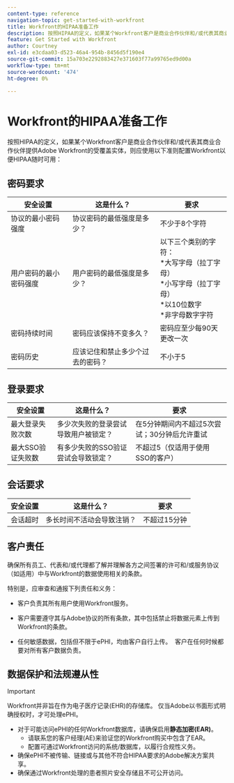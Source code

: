 ```yaml
---
content-type: reference
navigation-topic: get-started-with-workfront
title: Workfront的HIPAA准备工作
description: 按照HIPAA的定义，如果某个Workfront客户是商业合作伙伴和/或代表其商业合作伙伴提供Adobe Workfront的受覆盖实体，则应使用以下准则配置Workfront以便HIPAA随时可用。
feature: Get Started with Workfront
author: Courtney
exl-id: e3cdaa03-d523-46a4-954b-8456d5f190e4
source-git-commit: 15a703e2292883427e371603f77a99765ed9d00a
workflow-type: tm+mt
source-wordcount: '474'
ht-degree: 0%

---
```


# Workfront的HIPAA准备工作

按照HIPAA的定义，如果某个Workfront客户是商业合作伙伴和/或代表其商业合作伙伴提供Adobe Workfront的受覆盖实体，则应使用以下准则配置Workfront以便HIPAA随时可用：


## 密码要求

| **安全设置** | **这是什么？** | **要求** |
|----------------------|------------------|------------------|
| 协议的最小密码强度 | 协议密码的最低强度是多少？ | 不少于8个字符 |
| 用户密码的最小密码强度 | 用户密码的最低强度是多少？ | 以下三个类别的字符：<br>*大写字母（拉丁字母）<br>*小写字母（拉丁字母）<br>*以10位数字<br>*非字母数字字符 |
| 密码持续时间 | 密码应该保持不变多久？ | 密码应至少每90天更改一次 |
| 密码历史 | 应该记住和禁止多少个过去的密码？ | 不小于5 |


## 登录要求

| **安全设置** | **这是什么？** | **要求** |
|----------------------|------------------|------------------|
| 最大登录失败次数 | 多少次失败的登录尝试导致用户被锁定？ | 在5分钟期间内不超过5次尝试；30分钟后允许重试 |
| 最大SSO验证失败数 | 有多少失败的SSO验证尝试会导致锁定？ | 不超过5（仅适用于使用SSO的客户） |


## 会话要求

| **安全设置** | **这是什么？** | **要求** |
|----------------------|------------------|------------------|
| 会话超时 | 多长时间不活动会导致注销？ | 不超过15分钟 |

## 客户责任

确保所有员工、代表和/或代理都了解并理解各方之间签署的许可和/或服务协议（如适用）中与Workfront的数据使用相关的条款。

特别是，应审查和通报下列责任和义务： 

* 客户负责其所有用户使用Workfront服务。 

* 客户需要遵守其与Adobe协议的所有条款，其中包括禁止将数据元素上传到Workfront的条款。 

* 任何敏感数据，包括但不限于ePHI，均由客户自行上传。  客户在任何时候都要对所有客户数据负责。 


## 数据保护和法规遵从性

>[!IMPORTANT]
>
>Workfront并非旨在作为电子医疗记录(EHR)的存储库。 仅当Adobe以书面形式明确授权时，才可处理ePHI。 

* 对于可能访问ePHI的任何Workfront数据库，请确保启用&#x200B;**静态加密(EAR)**。
   * 请联系您的客户经理(AE)来验证您的Workfront购买中包含了EAR。
   * 配置可通过Workfront访问的系统/数据库，以履行合规性义务。
* 确保ePHI不被传输、链接或与其他不符合HIPAA要求的Adobe解决方案共享。
* 确保通过Workfront处理的患者照片安全存储且不可公开访问。
